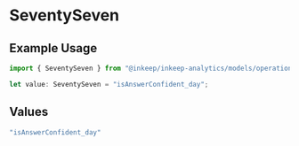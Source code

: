 # SeventySeven

## Example Usage

```typescript
import { SeventySeven } from "@inkeep/inkeep-analytics/models/operations";

let value: SeventySeven = "isAnswerConfident_day";
```

## Values

```typescript
"isAnswerConfident_day"
```